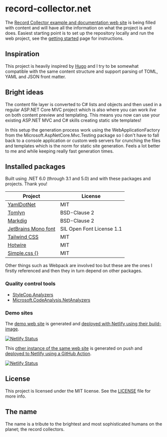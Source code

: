# record-collector.net

The [Record Collector example and documentation web site](https://record-collector.net) is being filled with content and will have all the information on what the project is and does. Easiest starting point is to set up the repository locally and run the web project, see the [getting started](https://record-collector.net/en/pages/getting-started/) page for instructions.

## Inspiration

This project is heavily inspired by [Hugo](https://gohugo.io/) and I try to be somewhat compatible with the same content structure and support parsing of TOML, YAML and JSON front matter.

## Bright ideas

The content file layer is converted to C# lists and objects and then used in a regular ASP.NET Core MVC project which is also where you can work _live_ on both content preview and templating. This means you now can use your existing ASP.NET MVC and C# skills creating static site templates!

In this setup the generation process work using the WebApplicationFactory from the Microsoft.AspNetCore.Mvc.Testing package so I don't have to fall back to a console application or custom web servers for crunching the files and templates which is the norm for static site generation. Feels a lot better to me and while keeping really fast generation times.

## Installed packages

Built using .NET 6.0 (through 3.1 and 5.0) and with these packages and projects. Thank you!

| Project                                                   | License                   |
|-----------------------------------------------------------|---------------------------|
| [YamlDotNet](https://github.com/aaubry/YamlDotNet/wiki)   | MIT                       |
| [Tomlyn](https://github.com/xoofx/Tomlyn)                 | BSD-Clause 2              |
| [Markdig](https://github.com/lunet-io/markdig)            | BSD-Clause 2              |
| [JetBrains Mono font](https://www.jetbrains.com/lp/mono/) | SIL Open Font License 1.1 |
| [Tailwind CSS](https://tailwindcss.com/)                  | MIT                       |
| [Hotwire](https://hotwired.dev/)                          | MIT                       |
| [Simple.css {}](https://simplecss.org/)                   | MIT                       |

Other things such as Webpack are involved too but these are the ones I firstly referenced and then they in turn depend on other packages.

### Quality control tools

* [StyleCop.Analyzers](https://github.com/DotNetAnalyzers/StyleCopAnalyzers)
* [Microsoft.CodeAnalysis.NetAnalyzers](https://github.com/dotnet/roslyn-analyzers)

### Demo sites

The [demo web site](https://record-collector.net) is generated and [deployed with Netlify using their build-image](https://github.com/krompaco/record-collector/blob/main/docs/content-record-collector-net/en/updates/continuous-deployment-using-just-netlify.md).

[![Netlify Status](https://api.netlify.com/api/v1/badges/d83429cd-4060-466a-8491-1afbb1c97149/deploy-status)](https://app.netlify.com/sites/record-collector-ui/deploys)

This [other instance of the same web site](https://record-collector.netlify.app) is generated on push and [deployed to Netlify using a GitHub Action](https://github.com/krompaco/record-collector/blob/main/docs/content-record-collector-net/en/updates/deploy-to-netlify-using-a-github-action.md).

[![Netlify Status](https://api.netlify.com/api/v1/badges/97fc0268-36e9-408f-995c-13ed2605a11e/deploy-status)](https://app.netlify.com/sites/record-collector/deploys)

## License

This project is licensed under the MIT license. See the [LICENSE](LICENSE) file for more info.

## The name

The name is a tribute to the brightest and most sophisticated humans on the planet; the record collectors.
